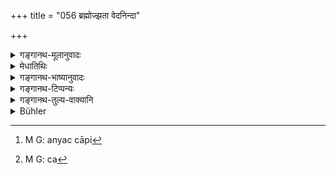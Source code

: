 +++
title = "056 ब्रह्मोज्झता वेदनिन्दा"

+++

<details><summary>गङ्गानथ-मूलानुवादः</summary>

Neglecting the Veda, reviling the Veda, bearing false witness, slaying a friend, and eating of forbidden and unfit food,—these six are equal to ‘wine-drinking.’—(56)
</details>

<details><summary>मेधातिथिः</summary>

अधीतस्ववेदस्यानाभ्यासेन विस्मरणं **ब्रह्मोज्झता** । नित्यस्वाध्यायविधेः त्यागो वा । **कूटसाक्ष्यं** समुत्कर्षाद् अन्यत्रापि[^७१] । **सुहृद्वधो** मित्रमारणम् । **गर्हितानाद्ययोः** । **गर्हितं** शास्त्रप्रतिषिद्धं लशुनाद्य्**अनाद्यम्** अमनस्तुष्टिकरं न[^७२] भोक्ष्य इति कल्प्य यद् भुज्यते ॥ ११.५६ ॥


[^७२]:
     M G: ca


[^७१]:
     M G: anyac cāpi
</details>

<details><summary>गङ्गानथ-भाष्यानुवादः</summary>

After having learnt the Veda, if one forgets it on account of not keeping up its study, he is said to ‘*neglect the Veda*.’ Or it may stand for the disobedience of the injunction of Vedic study, as a compulsory duty.

‘*Bearing false witness*’—even on occasions other than for self-aggrandisement.

‘*Slaying*’—killing—‘of a friend.’

‘*Eating of forbidden and unfit food*.’—‘*Forbidden*,’ such as garlic and the rest; ‘*unfit*,’—*i.e*., unpleasant. If such food is intentionally eaten.—(56)
</details>

<details><summary>गङ्गानथ-टिप्पन्यः</summary>

This verse is quoted in *Mitākṣarā* (3.231), to the effect that though
the offences here enumerated have been placed by Yājñavalkya in the same
category as ‘Brāhmaṇa-slaughter’, while Manu classes them with
‘wine-drinking’,—yet all that this implies is that there are alternative
expiatory rites.

It, is quoted in *Aparārka* (p. 1047), as placing on the same footing as
‘wine-drinking’, such offences as ‘forgetting’ and ‘reviling’ the Veda
and the killing of a friend; and the meaning of this is that there are
alternative expiatory rites;—it explains ‘*anādyam*’ as uneatable on
account of bad smell and the like.

It is quoted in *Parāśaramādhava* (Prāyaścitta p. 293) in support of the
view that these offences are ‘*anupātakas*’ ‘ancillary sins’, as
distinguished from ‘*upapātakas*’ ‘minor sins’.

It is quoted in *Madanapārijata* (p. 807), which makes the same remark
as *Mitākṣarā*;—and again on p. 825, where the following notes are
added:—According to *Smṛtimañjarī*, ‘*garhita*’ stands for onions and
such other forbidden food, and ‘*anādya*’ for impure food; while
according to *Kalpataru* ‘*garhita*’ stands for such food as, though not
forbidden by the scriptures, is deprecated by the people:—‘*anādyam*’,
garlic and such things;—the eating of these things is equal to
wine-drinking, only when it is done intentionally.

It is quoted in *Prāyaścittaviveka* (p. 177), which has the following
notes—‘*Brahmojjhatā*’ means ‘forgetting the Veda through neglect of
proper study,’—‘*Vedanindā*’, passing deprecatory remarks against the
words and contents of the Vedas—‘*Suhṛdvadha*’, murdering of a friend
other than the Brāhmaṇa,—‘*garhītānna*’ is ‘food of the lowest
born’,—‘*garhitādya’, is* forbidden food, *e.g*., mushrooms and so
forth, of which *repeated* eating is meant here. It notes the reading
‘*garhitānādya*’ as adopted by *Kalpataru*, which explains ‘*garhita*’
as ‘what is forbidden by the scriptures’, and ‘*anādya*’ as ‘what is
very much deprecated among the people, such as garlic &c.’
</details>

<details><summary>गङ्गानथ-तुल्य-वाक्यानि</summary>

**(verses 11.55-56)  
**

See Comparative notes for [Verse
11.56].
</details>

<details><summary>Bühler</summary>

057	Forgetting the Veda, reviling the Vedas, giving false evidence, slaying a friend, eating forbidden food, or (swallowing substances) unfit for food, are six (offences) equal to drinking Sura.
</details>
